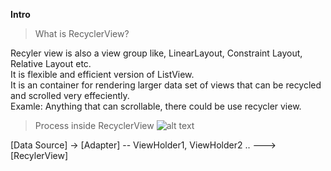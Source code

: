 **Intro**

>What is RecyclerView?

Recyler view is also a view group like, LinearLayout, Constraint Layout, Relative Layout etc.\
It is flexible and efficient version of ListView.\
It is an container for rendering larger data set of views that can be recycled and scrolled very effeciently.\
Examle: Anything that can scrollable, there could be use recycler view.


>Process inside RecyclerView
![alt text](Capture.PNG)

[Data Source] -> [Adapter] -- ViewHolder1, ViewHolder2 .. ---> [RecylerView]
